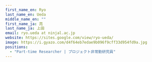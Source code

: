 ```yaml
---
first_name_en: Ryo
last_name_en: Ueda
middle_name_en: ""
first_name_ja: 亮
last_name_ja: 上田
email: ryo.ueda at ninjal.ac.jp
website: https://sites.google.com/view/ryo-ueda/
image: https://i.gyazo.com/d4f64eb7edae9b096f9cff33d954fd9a.jpg
positions: 
  - "Part-time Researcher | プロジェクト非常勤研究員"
---
```

